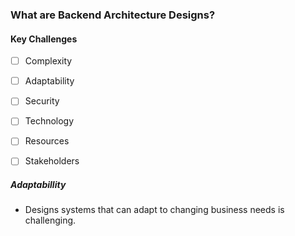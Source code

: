 ### What are Backend Architecture Designs?

#### Key Challenges
- [ ] Complexity
- [ ] Adaptability
- [ ] Security
- [ ] Technology
- [ ] Resources
- [ ] Stakeholders


##### Adaptabillity
- Designs systems that can adapt to changing business needs is challenging.
